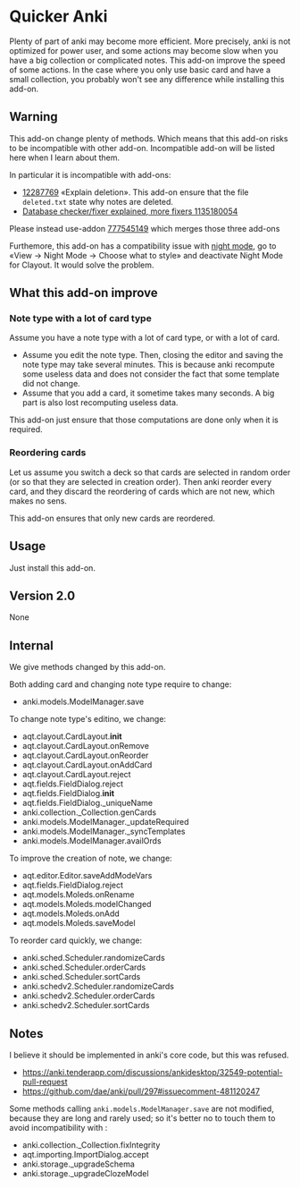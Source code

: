 # Quicker Anki
Plenty of part of anki may become more efficient. More precisely, anki
is not optimized for power user, and some actions may become slow when
you have a big collection or complicated notes. This add-on improve
the speed of some actions. In the case where you only use basic card
and have a small collection, you probably won't see any difference
while installing this add-on.

## Warning
This add-on change plenty of methods. Which means that this add-on
risks to be incompatible with other add-on. Incompatible add-on will
be listed here when I learn about them.

In particular it is incompatible with add-ons:
* [12287769](https://ankiweb.net/shared/info/12287769) «Explain
deletion». This add-on ensure that the file `deleted.txt` state
why notes are deleted.
* [Database checker/fixer explained, more fixers 1135180054](https://ankiweb.net/shared/info/1135180054)

Please instead use-addon
[777545149](https://ankiweb.net/shared/info/777545149) which merges
those three add-ons

Furthemore, this add-on has a compatibility issue with [night mode](https://ankiweb.net/shared/info/1496166067), go to «View → Night Mode → Choose what to style» and deactivate Night Mode for Clayout. It would solve the problem.

## What this add-on improve
### Note type with a lot of card type
Assume you have a note type with a lot of card type, or with a lot of
card.
* Assume you edit the note type. Then, closing the editor and
  saving the note type may take several minutes. This is because anki
  recompute some useless data and does not consider the fact that
  some template did not change.
* Assume that you add a card, it sometime takes many seconds. A big
  part is also lost recomputing useless data.

This add-on just ensure that those computations are done only when it
is required.

### Reordering cards
Let us assume you switch a deck so that cards are selected in random
order (or so that they are selected in creation order). Then anki
reorder every card, and they discard the reordering of cards which are
not new, which makes no sens.

This add-on ensures that only new cards are reordered.


## Usage
Just install this add-on.
## Version 2.0
None
## Internal
We give methods changed by this add-on.

Both adding card and changing note type require to change:
* anki.models.ModelManager.save

To change note type's editino, we change:
* aqt.clayout.CardLayout.__init__
* aqt.clayout.CardLayout.onRemove
* aqt.clayout.CardLayout.onReorder
* aqt.clayout.CardLayout.onAddCard
* aqt.clayout.CardLayout.reject
* aqt.fields.FieldDialog.reject
* aqt.fields.FieldDialog.__init__
* aqt.fields.FieldDialog._uniqueName
* anki.collection._Collection.genCards
* anki.models.ModelManager._updateRequired
* anki.models.ModelManager._syncTemplates
* anki.models.ModelManager.availOrds

To improve the creation of note, we change:
* aqt.editor.Editor.saveAddModeVars
* aqt.fields.FieldDialog.reject
* aqt.models.Moleds.onRename
* aqt.models.Moleds.modelChanged
* aqt.models.Moleds.onAdd
* aqt.models.Moleds.saveModel

To reorder card quickly, we change:
* anki.sched.Scheduler.randomizeCards
* anki.sched.Scheduler.orderCards
* anki.sched.Scheduler.sortCards
* anki.schedv2.Scheduler.randomizeCards
* anki.schedv2.Scheduler.orderCards
* anki.schedv2.Scheduler.sortCards

## Notes

I believe it should be implemented in anki's core code, but this was
refused.
* https://anki.tenderapp.com/discussions/ankidesktop/32549-potential-pull-request
* https://github.com/dae/anki/pull/297#issuecomment-481120247

Some methods calling `anki.models.ModelManager.save`  are not
modified, because they are long and rarely used; so it's better no to
touch them to avoid incompatibility with :
* anki.collection._Collection.fixIntegrity
* aqt.importing.ImportDialog.accept
* anki.storage._upgradeSchema
* anki.storage._upgradeClozeModel
